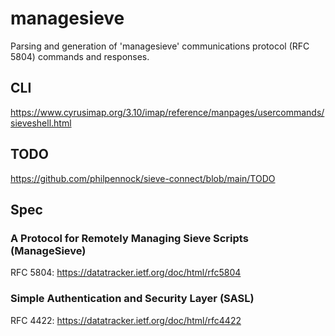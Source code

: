 # managesieve

Parsing and generation of 'managesieve' communications protocol (RFC 5804) commands and responses.

## CLI
https://www.cyrusimap.org/3.10/imap/reference/manpages/usercommands/sieveshell.html

## TODO
https://github.com/philpennock/sieve-connect/blob/main/TODO

## Spec

### A Protocol for Remotely Managing Sieve Scripts (ManageSieve)
RFC 5804: https://datatracker.ietf.org/doc/html/rfc5804

### Simple Authentication and Security Layer (SASL)
RFC 4422: https://datatracker.ietf.org/doc/html/rfc4422